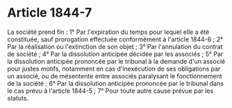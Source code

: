 # Article 1844-7

La société prend fin :   1° Par l'expiration du temps pour lequel elle a été constituée, sauf prorogation effectuée conformément à l'article 1844-6 ;   2° Par la réalisation ou l'extinction de son objet ;   3° Par l'annulation du contrat de société ;   4° Par la dissolution anticipée décidée par les associés ;   5° Par la dissolution anticipée prononcée par le tribunal à la demande d'un associé pour justes motifs, notamment en cas d'inexécution de ses obligations par un associé, ou de mésentente entre associés paralysant le fonctionnement de la société ;   6° Par la dissolution anticipée prononcée par le tribunal dans le cas prévu à l'article 1844-5 ;   7° Pour toute autre cause prévue par les statuts.